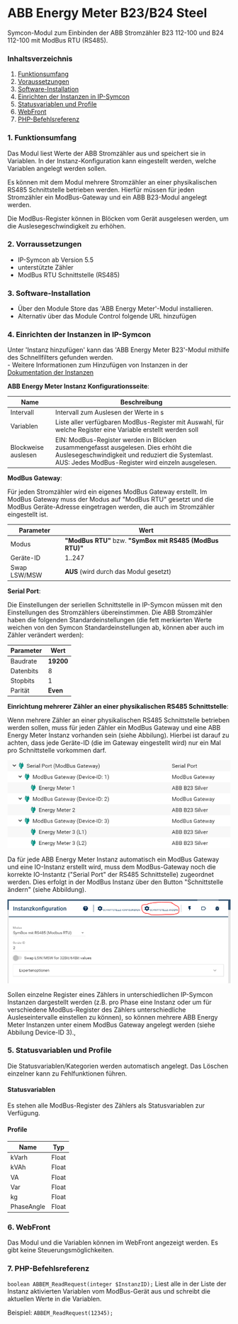 # ABB Energy Meter B23/B24 Steel
Symcon-Modul zum Einbinden der ABB Stromzähler B23 112-100 und B24 112-100 mit ModBus RTU (RS485).

### Inhaltsverzeichnis

1. [Funktionsumfang](#1-funktionsumfang)
2. [Voraussetzungen](#2-voraussetzungen)
3. [Software-Installation](#3-software-installation)
4. [Einrichten der Instanzen in IP-Symcon](#4-einrichten-der-instanzen-in-ip-symcon)
5. [Statusvariablen und Profile](#5-statusvariablen-und-profile)
6. [WebFront](#6-webfront)
7. [PHP-Befehlsreferenz](#7-php-befehlsreferenz)

### 1. Funktionsumfang

Das Modul liest Werte der ABB Stromzähler aus und speichert sie in Variablen. In der Instanz-Konfiguration kann eingestellt werden, welche Variablen angelegt werden sollen.

Es können mit dem Modul mehrere Stromzähler an einer physikalischen RS485 Schnittstelle betrieben werden. Hierfür müssen für jeden Stromzähler ein ModBus-Gateway und ein ABB B23-Modul angelegt werden.

Die ModBus-Register können in Blöcken vom Gerät ausgelesen werden, um die Auslesegeschwindigkeit zu erhöhen.

### 2. Vorraussetzungen

- IP-Symcon ab Version 5.5
- unterstützte Zähler
- ModBus RTU Schnittstelle (RS485)

### 3. Software-Installation

* Über den Module Store das 'ABB Energy Meter'-Modul installieren.
* Alternativ über das Module Control folgende URL hinzufügen

### 4. Einrichten der Instanzen in IP-Symcon

 Unter 'Instanz hinzufügen' kann das 'ABB Energy Meter B23'-Modul mithilfe des Schnellfilters gefunden werden.  
	- Weitere Informationen zum Hinzufügen von Instanzen in der [Dokumentation der Instanzen](https://www.symcon.de/service/dokumentation/konzepte/instanzen/#Instanz_hinzufügen)

__ABB Energy Meter Instanz Konfigurationsseite__:


|Name      | Beschreibung           |
|----------|------------------------|
|Intervall |Intervall zum Auslesen der Werte in s|
|Variablen |Liste aller verfügbaren ModBus-Register mit Auswahl, für welche Register eine Variable erstellt werden soll|
|Blockweise auslesen| EIN: ModBus-Register werden in Blöcken zusammengefasst ausgelesen. Dies erhöht die Auslesegeschwindigkeit und reduziert die Systemlast. AUS: Jedes ModBus-Register wird einzeln ausgelesen.|

__ModBus Gateway__:

Für jeden Stromzähler wird ein eigenes ModBus Gateway erstellt. Im ModBus Gateway muss der Modus auf "ModBus RTU" gesetzt und die ModBus Geräte-Adresse eingetragen werden, die auch im Stromzähler eingestellt ist.

|Parameter  |Wert   |
|-----------|-------|
|Modus   |**"ModBus RTU"** bzw. **"SymBox mit RS485 (ModBus RTU)"**|
|Geräte-ID   |1..247|
|Swap LSW/MSW|**AUS** (wird durch das Modul gesetzt)|

__Serial Port__:

Die Einstellungen der seriellen Schnittstelle in IP-Symcon müssen mit den Einstellungen des Stromzählers übereinstimmen. Die ABB Stromzähler haben die folgenden Standardeinstellungen (die fett merkierten Werte weichen von den Symcon Standardeinstellungen ab, können aber auch im Zähler verändert werden):

|Parameter  |Wert   |
|-----------|-------|
|Baudrate   |**19200**|
|Datenbits  |8      |
|Stopbits   |1      |
|Parität    |**Even** |

__Einrichtung mehrerer Zähler an einer physikalischen RS485 Schnittstelle__:

Wenn mehrere Zähler an einer physikalischen RS485 Schnittstelle betrieben werden sollen, muss für jeden Zähler ein ModBus Gateway und eine ABB Energy Meter Instanz vorhanden sein (siehe Abbilung). Hierbei ist darauf zu achten, dass jede Geräte-ID (die im Gateway eingestellt wird) nur ein Mal pro Schnittstelle vorkommen darf.

![Objektbaum](../imgs/object_tree.png)

Da für jede ABB Energy Meter Instanz automatisch ein ModBus Gateway und eine IO-Instanz erstellt wird, muss dem ModBus-Gateway noch die korrekte IO-Instantz ("Serial Port" der RS485 Schnittstelle) zugeordnet werden. Dies erfolgt in der ModBus Instanz über den Button "Schnittstelle ändern" (siehe Abbildung).

![ModBus Konfiguration](../imgs/modbus_config.png)

Sollen einzelne Register eines Zählers in unterschiedlichen IP-Symcon Instanzen dargestellt werden (z.B. pro Phase eine Instanz oder um für verschiedene ModBus-Register des Zählers unterschiedliche Ausleseintervalle einstellen zu können), so können mehrere ABB Energy Meter Instanzen unter einem ModBus Gateway angelegt werden (siehe Abbilung Device-ID 3).,


### 5. Statusvariablen und Profile

Die Statusvariablen/Kategorien werden automatisch angelegt. Das Löschen einzelner kann zu Fehlfunktionen führen.

#### Statusvariablen

Es stehen alle ModBus-Register des Zählers als Statusvariablen zur Verfügung.

#### Profile

Name   | Typ
------ | -------
kVarh  |Float
kVAh   |Float
VA     |Float
Var    |Float
kg     |Float
PhaseAngle|Float

### 6. WebFront

Das Modul und die Variablen können im WebFront angezeigt werden. Es gibt keine Steuerungsmöglichkeiten.

### 7. PHP-Befehlsreferenz

`boolean ABBEM_ReadRequest(integer $InstanzID);`
Liest alle in der Liste der Instanz aktivierten Variablen vom ModBus-Gerät aus und schreibt die aktuellen Werte in die Variablen.

Beispiel:
`ABBEM_ReadRequest(12345);`
